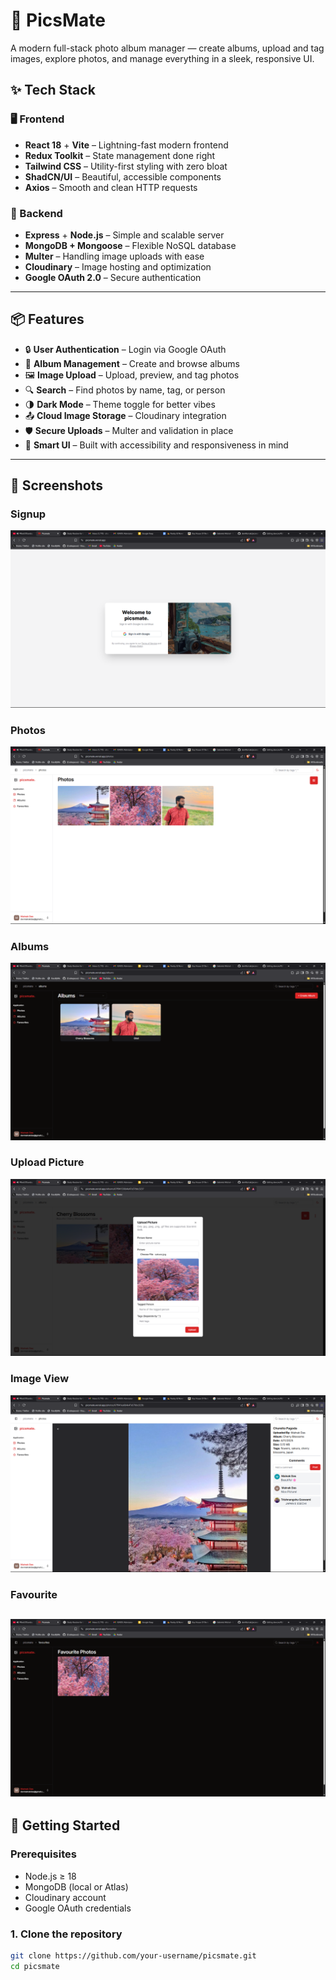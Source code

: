 # 📸 PicsMate

A modern full-stack photo album manager — create albums, upload and tag images, explore photos, and manage everything in a sleek, responsive UI.


## ✨ Tech Stack

### 🖥 Frontend

- **React 18** + **Vite** – Lightning-fast modern frontend
- **Redux Toolkit** – State management done right
- **Tailwind CSS** – Utility-first styling with zero bloat
- **ShadCN/UI** – Beautiful, accessible components
- **Axios** – Smooth and clean HTTP requests

### 🚀 Backend

- **Express** + **Node.js** – Simple and scalable server
- **MongoDB + Mongoose** – Flexible NoSQL database
- **Multer** – Handling image uploads with ease
- **Cloudinary** – Image hosting and optimization
- **Google OAuth 2.0** – Secure authentication

---

## 📦 Features

- 🔒 **User Authentication** – Login via Google OAuth
- 📁 **Album Management** – Create and browse albums
- 🖼 **Image Upload** – Upload, preview, and tag photos
- 🔍 **Search** – Find photos by name, tag, or person
- 🌗 **Dark Mode** – Theme toggle for better vibes
- 📤 **Cloud Image Storage** – Cloudinary integration
- 🛡️ **Secure Uploads** – Multer and validation in place
- 🧠 **Smart UI** – Built with accessibility and responsiveness in mind

---

## 🌟 Screenshots

### **Signup**
![Signup Page](./frontend/public/Signup.png)

### **Photos**
![Photos](./frontend/public/Photos.png)

### **Albums**
![Albums](./frontend/public/Albums.png)

### **Upload Picture**
![Upload Picture](./frontend/public/UploadPicture.png)

### **Image View**
![Image View](./frontend/public/ImageView.png)

### **Favourite**
![Favourite](./frontend/public/Favourite.png)
---

## 🧪 Getting Started

### Prerequisites

- Node.js ≥ 18
- MongoDB (local or Atlas)
- Cloudinary account
- Google OAuth credentials

### 1. Clone the repository

```bash
git clone https://github.com/your-username/picsmate.git
cd picsmate
```
